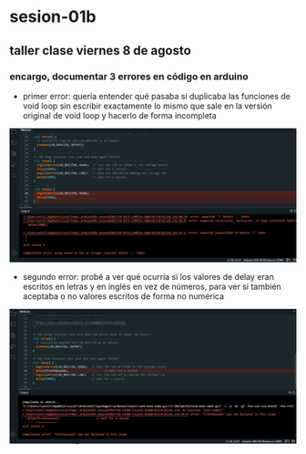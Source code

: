 # sesion-01b
## taller clase viernes 8 de agosto









### encargo, documentar 3 errores en código en arduino

- primer error: quería entender qué pasaba si duplicaba las funciones de void loop sin escribir exactamente lo mismo que sale en la versión original de void loop y hacerlo de forma incompleta

![error](./imagenes/errornumero1.JPG)

- segundo error: probé a ver qué ocurría si los valores de delay eran escritos en letras y en inglés en vez de números, para ver si también aceptaba o no valores escritos de forma no numérica

![error](./imagenes/errornumero2.JPG)




